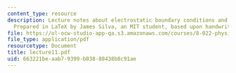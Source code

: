 ```yaml
---
content_type: resource
description: Lecture notes about electrostatic boundary conditions and conductors.
  Prepared in LaTeX by James Silva, an MIT student, based upon handwritten notes.
file: https://ol-ocw-studio-app-qa.s3.amazonaws.com/courses/8-022-physics-ii-electricity-and-magnetism-fall-2006/663221beaab79399b03888438b0c91ae_lecture11.pdf
file_type: application/pdf
resourcetype: Document
title: lecture11.pdf
uid: 663221be-aab7-9399-b038-88438b0c91ae
---
```

